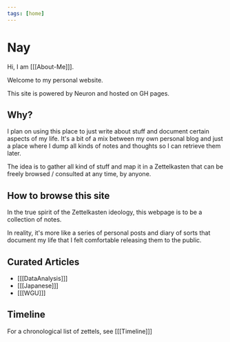 ```yaml
---
tags: [home]
---
```


# Nay

Hi, I am [[[About-Me]]].

Welcome to my personal website.

This site is powered by Neuron and hosted on GH pages.

## Why?
I plan on using this place to just write about stuff and document certain aspects of my life. It's a bit of a mix between my own personal blog and just a place where I dump all kinds of notes and thoughts so I can retrieve them later.

The idea is to gather all kind of stuff and map it in a Zettelkasten that can be freely browsed / consulted at any time, by anyone.

## How to browse this site
In the true spirit of the Zettelkasten ideology, this webpage is to be a collection of notes.

In reality, it's more like a series of personal posts and diary of sorts that document my life that I felt comfortable releasing them to the public.


## Curated Articles

  * [[[DataAnalysis]]]
  * [[[Japanese]]]
  * [[[WGU]]]
    

## Timeline
For a chronological list of zettels, see [[[Timeline]]]
